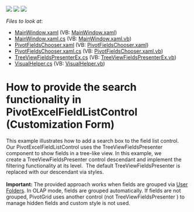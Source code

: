 <!-- default badges list -->
![](https://img.shields.io/endpoint?url=https://codecentral.devexpress.com/api/v1/VersionRange/128578887/13.2.5%2B)
[![](https://img.shields.io/badge/Open_in_DevExpress_Support_Center-FF7200?style=flat-square&logo=DevExpress&logoColor=white)](https://supportcenter.devexpress.com/ticket/details/T165088)
[![](https://img.shields.io/badge/📖_How_to_use_DevExpress_Examples-e9f6fc?style=flat-square)](https://docs.devexpress.com/GeneralInformation/403183)
<!-- default badges end -->
<!-- default file list -->
*Files to look at*:

* [MainWindow.xaml](./CS/WpfApplication3/MainWindow.xaml) (VB: [MainWindow.xaml](./VB/WpfApplication3/MainWindow.xaml))
* [MainWindow.xaml.cs](./CS/WpfApplication3/MainWindow.xaml.cs) (VB: [MainWindow.xaml.vb](./VB/WpfApplication3/MainWindow.xaml.vb))
* [PivotFieldsChooser.xaml](./CS/WpfApplication3/PivotFieldsChooser.xaml) (VB: [PivotFieldsChooser.xaml](./VB/WpfApplication3/PivotFieldsChooser.xaml))
* [PivotFieldsChooser.xaml.cs](./CS/WpfApplication3/PivotFieldsChooser.xaml.cs) (VB: [PivotFieldsChooser.xaml.vb](./VB/WpfApplication3/PivotFieldsChooser.xaml.vb))
* [TreeViewFieldsPresenterEx.cs](./CS/WpfApplication3/TreeViewFieldsPresenterEx.cs) (VB: [TreeViewFieldsPresenterEx.vb](./VB/WpfApplication3/TreeViewFieldsPresenterEx.vb))
* [VisualHelper.cs](./CS/WpfApplication3/VisualHelper.cs) (VB: [VisualHelper.vb](./VB/WpfApplication3/VisualHelper.vb))
<!-- default file list end -->
# How to provide the search functionality in PivotExcelFieldListControl (Customization Form)


<p>This example illustrates how to add a search box to the field list control. <br />Our PivotExcelFieldListControl uses the TreeViewFieldsPresenter component to show fields in a tree-like view. In this example, we create a TreeViewFieldsPresenter control descendant and implement the filtering functionality at its level.  The default TreeViewFieldsPresenter is replaced with our descendant via styles.<br /><br /><strong>Important:</strong> The provided approach works when fields are grouped via <a href="https://documentation.devexpress.com/#WPF/CustomDocument11754">User Folders</a>. In OLAP mode, fields are grouped automatically. If fields are not grouped, PivotGrid uses another control (not TreeViewFieldsPresenter ) to manage hidden fields and custom style is not used.</p>

<br/>


